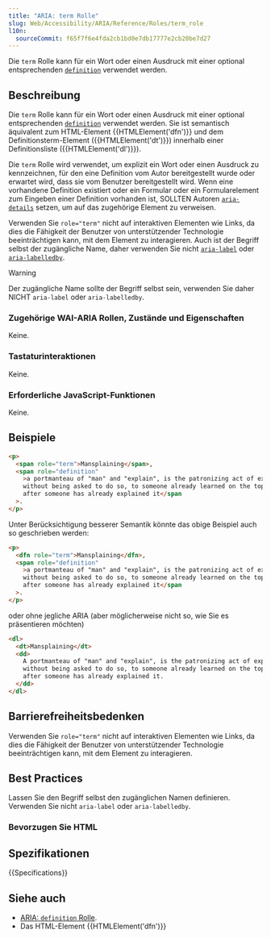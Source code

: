 ```yaml
---
title: "ARIA: term Rolle"
slug: Web/Accessibility/ARIA/Reference/Roles/term_role
l10n:
  sourceCommit: f65f7f6e4fda2cb1bd0e7db17777e2cb20be7d27
---
```


Die `term` Rolle kann für ein Wort oder einen Ausdruck mit einer optional entsprechenden [`definition`](/de/docs/Web/Accessibility/ARIA/Reference/Roles/definition_role) verwendet werden.

## Beschreibung

Die `term` Rolle kann für ein Wort oder einen Ausdruck mit einer optional entsprechenden [`definition`](/de/docs/Web/Accessibility/ARIA/Reference/Roles/definition_role) verwendet werden. Sie ist semantisch äquivalent zum HTML-Element {{HTMLElement('dfn')}} und dem Definitionsterm-Element ({{HTMLElement('dt')}}) innerhalb einer Definitionsliste ({{HTMLElement('dl')}}).

Die `term` Rolle wird verwendet, um explizit ein Wort oder einen Ausdruck zu kennzeichnen, für den eine Definition vom Autor bereitgestellt wurde oder erwartet wird, dass sie vom Benutzer bereitgestellt wird. Wenn eine vorhandene Definition existiert oder ein Formular oder ein Formularelement zum Eingeben einer Definition vorhanden ist, SOLLTEN Autoren [`aria-details`](/de/docs/Web/Accessibility/ARIA/Reference/Attributes/aria-details) setzen, um auf das zugehörige Element zu verweisen.

Verwenden Sie `role="term"` nicht auf interaktiven Elementen wie Links, da dies die Fähigkeit der Benutzer von unterstützender Technologie beeinträchtigen kann, mit dem Element zu interagieren. Auch ist der Begriff selbst der zugängliche Name, daher verwenden Sie nicht [`aria-label`](/de/docs/Web/Accessibility/ARIA/Reference/Attributes/aria-label) oder [`aria-labelledby`](/de/docs/Web/Accessibility/ARIA/Reference/Attributes/aria-labelledby).

> [!WARNING]
> Der zugängliche Name sollte der Begriff selbst sein, verwenden Sie daher NICHT `aria-label` oder `aria-labelledby`.

### Zugehörige WAI-ARIA Rollen, Zustände und Eigenschaften

Keine.

### Tastaturinteraktionen

Keine.

### Erforderliche JavaScript-Funktionen

Keine.

## Beispiele

```html
<p>
  <span role="term">Mansplaining</span>,
  <span role="definition"
    >a portmanteau of "man" and "explain", is the patronizing act of explaining
    without being asked to do so, to someone already learned on the topic, often
    after someone has already explained it</span
  >.
</p>
```

Unter Berücksichtigung besserer Semantik könnte das obige Beispiel auch so geschrieben werden:

```html
<p>
  <dfn role="term">Mansplaining</dfn>,
  <span role="definition"
    >a portmanteau of "man" and "explain", is the patronizing act of explaining
    without being asked to do so, to someone already learned on the topic, often
    after someone has already explained it</span
  >.
</p>
```

oder ohne jegliche ARIA (aber möglicherweise nicht so, wie Sie es präsentieren möchten)

```html
<dl>
  <dt>Mansplaining</dt>
  <dd>
    A portmanteau of "man" and "explain", is the patronizing act of explaining
    without being asked to do so, to someone already learned on the topic, often
    after someone has already explained it.
  </dd>
</dl>
```

## Barrierefreiheitsbedenken

Verwenden Sie `role="term"` nicht auf interaktiven Elementen wie Links, da dies die Fähigkeit der Benutzer von unterstützender Technologie beeinträchtigen kann, mit dem Element zu interagieren.

## Best Practices

Lassen Sie den Begriff selbst den zugänglichen Namen definieren. Verwenden Sie nicht `aria-label` oder `aria-labelledby`.

### Bevorzugen Sie HTML

## Spezifikationen

{{Specifications}}

## Siehe auch

- [ARIA: `definition` Rolle](/de/docs/Web/Accessibility/ARIA/Reference/Roles/definition_role).
- Das HTML-Element {{HTMLElement('dfn')}}
